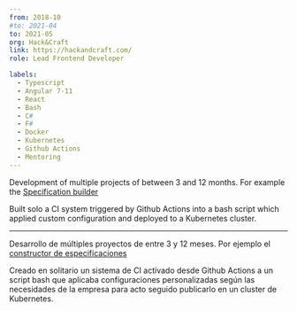 ```yaml
---
from: 2018-10
#to: 2021-04
to: 2021-05
org: Hack&Craft
link: https://hackandcraft.com/
role: Lead Frontend Developer

labels:
  - Typescript
  - Angular 7-11
  - React
  - Bash
  - C#
  - F#
  - Docker
  - Kubernetes
  - Github Actions
  - Mentoring
---
```


Development of multiple projects of between 3 and 12 months. For example the [Specification builder <i class="ri-video-line"></i>](https://youtu.be/DsagfgPj9cE)

Built solo a CI system triggered by Github Actions into a bash script which applied custom configuration and deployed to a Kubernetes cluster.

---

Desarrollo de múltiples proyectos de entre 3 y 12 meses. Por ejemplo el [constructor de especificaciones <i class="ri-video-line"></i>](https://youtu.be/DsagfgPj9cE)

Creado en solitario un sistema de CI activado desde Github Actions a un script bash que aplicaba configuraciones personalizadas según las necesidades de la empresa para acto seguido publicarlo en un cluster de Kubernetes.
